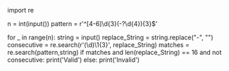 import re

n = int(input())
pattern = r'^[4-6]\d{3}(-?\d{4}){3}$'


for _ in range(n):
    string = input()
    replace_String = string.replace("-", "")
    consecutive = re.search(r'(\d)\1{3}', replace_String)
    matches = re.search(pattern,string)
    if matches and len(replace_String) == 16 and not consecutive:
        print('Valid')
    else:
        print('Invalid')
